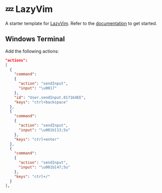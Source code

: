 # 💤 LazyVim

A starter template for [LazyVim](https://github.com/LazyVim/LazyVim).
Refer to the [documentation](https://lazyvim.github.io/installation) to get started.

## Windows Terminal

Add the following actions:

```json
"actions":
[
  {
    "command":
    {
      "action": "sendInput",
      "input": "\u0017"
    },
    "id": "User.sendInput.817164EE",
    "keys": "ctrl+backspace"
  },
  {
    "command":
    {
      "action": "sendInput",
      "input": "\u001b[13;5u"
    },
    "keys": "ctrl+enter"
  },
  {
    "command":
    {
      "action": "sendInput",
      "input": "\u001b[47;5u"
    },
    "keys": "ctrl+/"
  }
],
```
